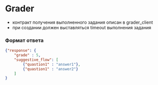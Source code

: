 # Grader
 - контракт получения выполненного задания описан в grader_client
 - при создании должен выставляться timeout выполнения задания
 ### Формат ответа
```json
{"response": {
    "grade" : 5, 
    "suggestive_flow": [
        {"quastion1" : "answer1"}, 
        {"quastion1" : "answer2"}
    ]
}
```
